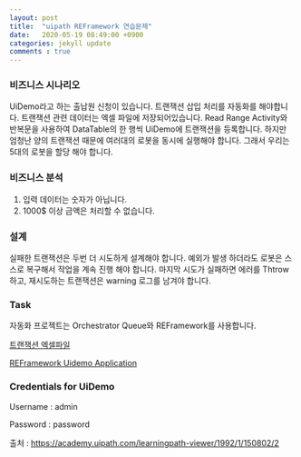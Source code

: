 ```yaml
---
layout: post
title:  "uipath REFramework 연습문제"
date:   2020-05-19 08:49:00 +0900
categories: jekyll update
comments : true
---
```


### 비즈니스 시나리오

UiDemo라고 하는 출납원 신청이 있습니다. 트랜잭션 삽입 처리를 자동화를 해야합니다. 트랜잭션 관련 데이터는 엑셀 파일에 저장되어있습니다. Read Range Activity와 반복문을 사용하여 DataTable의 한 행씩 UiDemo에 트랜잭션을 등록합니다. 하지만 엄청난 양의 트랜잭션 때문에 여러대의 로봇을 동시에 실행해야 합니다. 그래서 우리는 5대의 로봇을 할당 해야 합니다.

### 비즈니스 분석

1. 입력 데이터는 숫자가 아닙니다.
2. 1000$ 이상 금액은 처리할 수 없습니다.

### 설계

실패한 트랜잭션은 두번 더 시도하게 설계해야 합니다. 예외가 발생 하더라도 로봇은 스스로 복구해서 작업을 계속 진행 해야 합니다. 마지막 시도가 실패하면 에러를 Thtrow 하고, 재시도하는 트랜잭션은 warning 로그를 남겨야 합니다.

### Task

자동화 프로젝트는 Orchestrator Queue와 REFramework를 사용합니다.

[트랜잭션 엑셀파일](https://html.cdn.contentraven.com/crcloud/crscorm/uploads/uipath_lms_11218/encryptedfile/150802/v3.0/scormcontent/assets/DpIeB7v5hVbx4NUi_APkLmFv3flTJmd4_-re-framework-20-20-transactions-20-excel.zip)

[REFramework Uidemo Application](https://html.cdn.contentraven.com/crcloud/crscorm/uploads/uipath_lms_11218/encryptedfile/150802/v3.0/scormcontent/assets/tIykUBCz8z5eeZi4_RNYgWaSZ-eDphT1v-re-framework-20-20-ui-demo-20-application.zip)

### Credentials for UiDemo

Username : admin

Password : password

출처 : https://academy.uipath.com/learningpath-viewer/1992/1/150802/2
